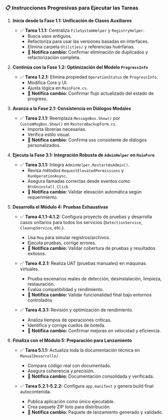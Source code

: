 ### 📋 Instrucciones Progresivas para Ejecutar las Tareas

1. **Inicia desde la Fase 1.1: Unificación de Clases Auxiliares**
   - ✅ **Tarea 1.1.1:** Centraliza `FileSystemHelper` y `RegistryHelper`.
     - Busca usos antiguos.
     - Refactoriza para usar las versiones basadas en interfaces.
     - Elimina carpeta `Utilities/` y referencias huérfanas.
     - 🔔 **Notifica cambio:** Confirmar eliminación de duplicados y refactorización completa.

2. **Continúa con la Fase 1.2: Optimización del Modelo `ProgressInfo`**
   - ✅ **Tarea 1.2.1:** Elimina propiedad `OperationStatus` de `ProgressInfo`.
     - Modifica Core y UI.
     - Ajusta lógica en `MainForm.cs`.
     - 🔔 **Notifica cambio:** Confirmar flujo actualizado del estado de progreso.

3. **Avanza a la Fase 2.1: Consistencia en Diálogos Modales**
   - ✅ **Tarea 2.1.1:** Reemplaza `MessageBox.Show()` por `CustomMsgBox.Show()` en `RestoreBackupForm.cs`.
     - Importa librerías necesarias.
     - Verifica estilo visual.
     - 🔔 **Notifica cambio:** Confirma uso consistente de diálogos personalizados.

4. **Ejecuta la Fase 3.1: Integración Robusta de `AdminHelper` en `MainForm`**
   - ✅ **Tarea 3.1.1:** Integra `AdminHelper.RestartAsAdmin()`.
     - Revisa métodos `RequestElevatedPermissions` y `RunOperationAsync`.
     - Asegura llamadas correctas desde eventos como `BtnUninstall_Click`.
     - 🔔 **Notifica cambio:** Validar elevación automática según requerimiento.

5. **Desarrolla el Módulo 4: Pruebas Exhaustivas**
   - ✅ **Tarea 4.1.1-4.1.2:** Configura proyecto de pruebas y desarrolla casos unitarios para todos los servicios (`DetectionService`, `CleanupService`, etc.).
     - Usa `Moq` para simular registros/archivos.
     - Ejecuta pruebas, corrige errores.
     - 🔔 **Notifica cambio:** Validar cobertura de pruebas y resultados exitosos.

   - ✅ **Tarea 4.2.1:** Realiza UAT (pruebas manuales) en máquinas virtuales.
     - Prueba escenarios reales de detección, desinstalación, limpieza, restauración.
     - Evalúa compatibilidad y rendimiento.
     - 🔔 **Notifica cambio:** Validar funcionalidad final bajo entornos controlados.

   - ✅ **Tarea 4.3.1:** Revisión y optimización de rendimiento.
     - Analiza tiempos de operaciones críticas.
     - Identifica y corrige cuellos de botella.
     - 🔔 **Notifica cambio:** Confirmar mejoras en velocidad y eficiencia.

6. **Finaliza con el Módulo 5: Preparación para Lanzamiento**
   - ✅ **Tarea 5.1.1:** Actualiza toda la documentación técnica en `ManualDesarrollo/`.
     - Compara código real con documentado.
     - Asegura coherencia y precisión.
     - 🔔 **Notifica cambio:** Documentación consolidada y verificada.

   - ✅ **Tarea 5.2.1-5.2.2:** Configura `app.manifest` y genera build final autocontenida.
     - Publica aplicación como único ejecutable.
     - Crea paquete ZIP listo para distribución.
     - 🔔 **Notifica cambio:** Paquete de lanzamiento generado y validado.